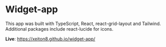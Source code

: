 # Widget-app

This app was built with TypeScript, React, react-grid-layout and Tailwind. Additional packages include react-lucide for icons.

**Live**: https://xeiton8.github.io/widget-app/
